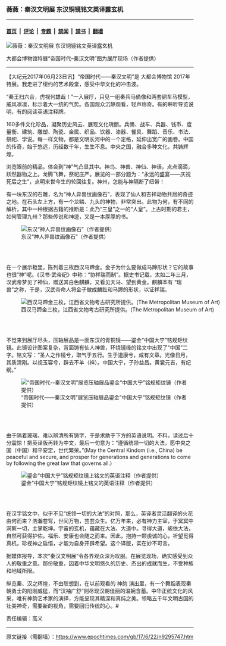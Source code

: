 ### 薇薇：秦汉文明展 东汉铜镜铭文英译露玄机

---

#### [首页](../../../..?n9295747) &nbsp;|&nbsp; [评论](../../../../../epoch-comment?n9295747) &nbsp;|&nbsp; [专题](../../../../../epoch-special?n9295747) &nbsp;|&nbsp; [禁闻](../../../../../epoch-news?n9295747) &nbsp;|&nbsp; [禁书](../../../../../books?n9295747) &nbsp;|&nbsp; [翻墙](https://github.com/gfw-breaker/nogfw/blob/master/README.md?n9295747)


<div><img alt="薇薇：秦汉文明展 东汉铜镜铭文英译露玄机" class="attachment-djy_600_400 size-djy_600_400 wp-post-image" src="https://i.epochtimes.com/assets/uploads/2017/06/20170617_152446-600x400.jpg"/>
<div class="caption">
 <p>
  大都会博物馆特展“帝国时代–秦汉文明”图为展厅现场（作者提供）
 </p>
</div></div><hr/><div class="post_content" id="artbody" itemprop="articleBody">
 <!-- article content begin -->
 <p>
  【大纪元2017年06月23日讯】“帝国时代——秦汉文明”是
  <ok href="https://www.epochtimes.com/gb/tag/%E5%A4%A7%E9%83%BD%E4%BC%9A%E5%8D%9A%E7%89%A9%E9%A6%86.html">
   大都会博物馆
  </ok>
  2017年特展。我走进了纽约的艺术殿堂，感受中华文化的冲击波。
 </p>
 <p>
  “秦王扫六合，虎视何雄哉！”一入展厅，只见一组秦兵马俑像和两套铜车马模型，威风凛凛，标示着大一统的气势。各国观众沉静观看，轻声称奇。有的聆听导览说明，有的阅读英语注释牌。
 </p>
 <p>
  160多件文化珍品，凝聚历史风云、展现文化瑰丽。兵俑、战车、兵器、钱币、度量衡、建筑、雕塑、陶瓷、金属、织品、饮器、漆器、餐具、舞蹈、音乐、书法、祭祀、学说。每一样文物，都是文明长河中的一个定格，延伸出宽广的画卷。中国的传奇，始于悠远，历经数千年，生生不息。中央之国，融合多种文化，共铸辉煌。
 </p>
 <p>
  浏览眼前的精品，体会到“神”气凸显其中。神鸟、神兽、神仙、神话，点点滴滴，跃然器物之上。龙腾飞舞，祭祀庄严。展览的一部分题为：“永远的盛宴——庆祝死后之生”，点明来世今生的轮回往复。神州，怎能与神隔断了纽带！
 </p>
 <p>
  有一块东汉的石雕，名为“神人异兽纹画像石”，表现了仙人和吉祥动物共居的奇迹之地。在石头左上方，有一个龙鳞、九头的神物，非常突出。此物为何，有不同的解析，其中一种根据古籍的推断是：此乃“三皇”之一的“人皇”。上古时期的君主，如何管理九州？那些传说和神迹，又是一本厚厚的书。
 </p>
 <figure aria-describedby="caption-attachment-9296042" class="wp-caption aligncenter" id="attachment_9296042" style="width: 600px">
  <ok href=" https://i.epochtimes.com/assets/uploads/2017/06/20170617_154948-600x450.jpg" rel="noreferrer noopener" target="_blank">
   <img alt="东汉“神人异兽纹画像石”（作者提供）" class="wp-image-9296042 size-large" src="https://i.epochtimes.com/assets/uploads/2017/06/20170617_154948-600x450.jpg"/>
  </ok>
  <br/><figcaption class="wp-caption-text" id="caption-attachment-9296042">
   东汉“神人异兽纹画像石”（作者提供）
  </figcaption><br/>
 </figure><br/>
 <p>
  在一个展示柜里，陈列着三枚西汉马蹄金。金子为什么要做成马蹄形状？它的故事也很“神”呢。《汉书·武帝纪》中称：“协祥瑞而制”。据史书记载，太如二年三月，汉武帝梦见了神仙，赠送其白色麒麟，又看见天马、望到黄金。麒麟本有 “瑞兽”之称，于是，汉武帝命人将金子做成麟趾和马蹄的形状，以证祥瑞。
 </p>
 <figure aria-describedby="caption-attachment-9296046" class="wp-caption aligncenter" id="attachment_9296046" style="width: 600px">
  <ok href=" https://i.epochtimes.com/assets/uploads/2017/06/8be67fe175acce9acb6c9f06f81ac1e6-450x154.jpg" rel="noreferrer noopener" target="_blank">
   <img alt="西汉马蹄金三枚，江西省文物考古研究所提供。(The Metropolitan Museum of Art)" class="wp-image-9296046" src="https://i.epochtimes.com/assets/uploads/2017/06/8be67fe175acce9acb6c9f06f81ac1e6-450x154.jpg"/>
  </ok>
  <br/><figcaption class="wp-caption-text" id="caption-attachment-9296046">
   西汉马蹄金三枚，江西省文物考古研究所提供。(The Metropolitan Museum of Art)
  </figcaption><br/>
 </figure><br/>
 <p>
  不觉来到展厅尽头，压轴展品是一面东汉的青铜镜——鎏金“中国大宁”铭规矩纹镜。此镜设计图案复杂，背面铸有仙人神兽，环绕镜缘的铭文中出现了“中国”二字。铭文写：“圣人之作镜兮，取气于五行。生于道康兮，咸有文章。光像日月，其质清刚。以视玉容兮，辟去不羊（祥）。中国大宁，子孙益昌。黄裳元吉，有纪纲。”
 </p>
 <figure aria-describedby="caption-attachment-9296080" class="wp-caption aligncenter" id="attachment_9296080" style="width: 450px">
  <ok href=" https://i.epochtimes.com/assets/uploads/2017/06/8a1d6103e542064c80d6567d39ff84de-450x600.jpg" rel="noreferrer noopener" target="_blank">
   <img alt="“帝国时代--秦汉文明”展览压轴展品鎏金“中国大宁”铭规矩纹镜（作者提供）" class="size-medium wp-image-9296080" src="https://i.epochtimes.com/assets/uploads/2017/06/8a1d6103e542064c80d6567d39ff84de-450x600.jpg"/>
  </ok>
  <br/><figcaption class="wp-caption-text" id="caption-attachment-9296080">
   “帝国时代——秦汉文明”展览压轴展品鎏金“中国大宁”铭规矩纹镜（作者提供）
  </figcaption><br/>
 </figure><br/>
 <p>
  由于隔着玻璃，难以辨清所有铸字，于是求助于下方的英语说明。不料，读过后十分震惊！把英译版再转为中文，最后一句意为：“遵循统领一切的大法，愿中央之国（中国）和平安定，世代繁荣。”(May the Central Kindom (i.e., China) be peaceful and secure, and prosper for generations and generations to come by following the great law that governs all.)
 </p>
 <figure aria-describedby="caption-attachment-9296438" class="wp-caption aligncenter" id="attachment_9296438" style="width: 600px">
  <ok href=" https://i.epochtimes.com/assets/uploads/2017/06/English-explanation-for-the-mirror-600x226.jpg" rel="noreferrer noopener" target="_blank">
   <img alt="鎏金“中国大宁”铭规矩纹镜上铭文的英语注释（作者提供）" class="wp-image-9296438 size-large" src="https://i.epochtimes.com/assets/uploads/2017/06/English-explanation-for-the-mirror-600x226.jpg"/>
  </ok>
  <br/><figcaption class="wp-caption-text" id="caption-attachment-9296438">
   鎏金“中国大宁”铭规矩纹镜上铭文的英语注释（作者提供）
  </figcaption><br/>
 </figure><br/>
 <p>
  在汉字铭文中，似乎不见“统领一切的大法”的对照，那么，英译者灵活翻译的火花由何而来？浩瀚苍穹，世间万物，芸芸众生。亿万年来，必有神力主宰，于冥冥中洞察一切，主掌乾坤。宇宙的玄机，蕴藏在大法、大道中。寻得大道，皈依大法，自然可获得护佑，福乐、安康也会随之而来。因此，抱持一颗虔诚的心，祈望觅得真机，珍视神之启悟，才能为自身开辟希望。这个译版，实在妙不可言。
 </p>
 <p>
  据媒体报导，本次“秦汉文明展”令各界观众深为叹服。在展览现场，确实感受到众人的敬重之意。那份敬重，因着中华文明悠久的历史、杰出的成就而生，不受种族和地域所限。
 </p>
 <p>
  纵览秦、汉之辉煌，不由联想到，在以前观看的
  <ok href="https://www.epochtimes.com/gb/tag/%E7%A5%9E%E9%9F%B5.html">
   神韵
  </ok>
  演出里，有一个舞蹈表现秦朝勇士的阳刚威猛，而“汉袖广舒”则尽现汉朝佳丽的温婉含蓄。中华正统文化的风采，唯有神韵艺术家的演绎，方能呈现其精深和真纯之美。领略五千年文明古国的壮美神奇，需要新的视角，需要回归传统的心。#
 </p>
 <p>
  责任编辑：高义
 </p>
 <!-- article content end -->
 <div id="below_article_ad">
 </div>
</div>


---

原文链接（需翻墙）：https://www.epochtimes.com/gb/17/6/22/n9295747.htm